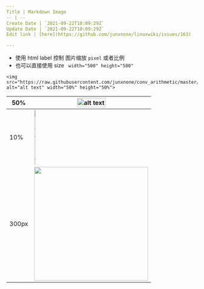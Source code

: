 ```yaml
---
Title | Markdown Image
-- | --
Create Date | `2021-09-22T10:09:29Z`
Update Date | `2021-09-22T10:09:29Z`
Edit link | [here](https://github.com/junxnone/linuxwiki/issues/163)

---
```

- 使用 html label 控制 图片缩放 `pixel` 或者比例
- 也可以直接使用 size ` width="500" height="500"`
```
<img src="https://raw.githubusercontent.com/junxnone/conv_arithmetic/master/gif/no_padding_strides_transposed.gif" alt="alt text" width="50%" height="50%">
```
50% | <img src="https://raw.githubusercontent.com/junxnone/conv_arithmetic/master/gif/no_padding_strides_transposed.gif" alt="alt text" width="50%" height="50%">
-- | --
10% | <img src="https://raw.githubusercontent.com/junxnone/conv_arithmetic/master/gif/no_padding_strides_transposed.gif" alt="alt text" width="10%" height="10%">
300px | <img width="300px" src="https://raw.githubusercontent.com/junxnone/conv_arithmetic/master/gif/no_padding_strides_transposed.gif">

